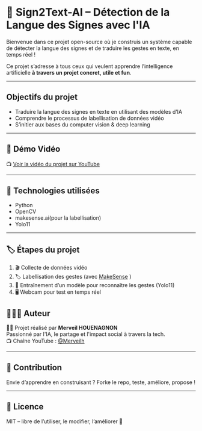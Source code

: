 # 🤟 Sign2Text-AI – Détection de la Langue des Signes avec l'IA

Bienvenue dans ce projet open-source où je construis un système capable de détecter la langue des signes et de traduire les gestes en texte, en temps réel !

Ce projet s’adresse à tous ceux qui veulent apprendre l’intelligence artificielle **à travers un projet concret, utile et fun**.

---

## Objectifs du projet

- Traduire la langue des signes en texte en utilisant des modèles d’IA
- Comprendre le processus de labellisation de données vidéo
- S’initier aux bases du computer vision & deep learning

---

## 🎥 Démo Vidéo

📺 [Voir la vidéo du projet sur YouTube](https://youtu.be/Oof2jKbOqPY)

---

## 🧠 Technologies utilisées

- Python
- OpenCV
- makesense.ai(pour la labellisation)
- Yolo11

---
## 🏷️ Étapes du projet

1. 🎬 Collecte de données vidéo
2. 🏷️ Labellisation des gestes (avec [MakeSense](https://makesense.ai) )
3. 🧠 Entraînement d’un modèle pour reconnaître les gestes (Yolo11)
4. 🖥️ Webcam pour test en temps réel

## 🧑🏽‍💻 Auteur

👋🏽 Projet réalisé par **Merveil HOUENAGNON**  
Passionné par l'IA, le partage et l'impact social à travers la tech.  
📺 Chaîne YouTube : [@Merveilh](https://www.youtube.com/@merveilh)

---

## 🤝 Contribution

Envie d’apprendre en construisant ? Forke le repo, teste, améliore, propose !

---

## 📜 Licence

MIT – libre de l’utiliser, le modifier, l’améliorer 🚀

